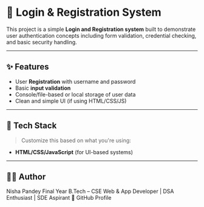 # 🔐 Login & Registration System

This project is a simple **Login and Registration system** built to demonstrate user authentication concepts including form validation, credential checking, and basic security handling.

---

## ✨ Features

- User **Registration** with username and password
- Basic **input validation**
- Console/file-based or local storage of user data
- Clean and simple UI (if using HTML/CSS/JS)

---

## 🧰 Tech Stack

> Customize this based on what you're using:
>   
- **HTML/CSS/JavaScript** (for UI-based systems)  

---

## 👩‍💻 Author
Nisha Pandey
Final Year B.Tech – CSE
Web & App Developer | DSA Enthusiast | SDE Aspirant
🔗 GitHub Profile


